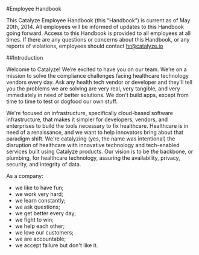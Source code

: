 #Employee Handbook

This Catalyze Employee Handbook (this “Handbook”) is current as of May 20th, 2014. All employees will be informed of updates to this Handbook going forward. Access to this Handbook is provided to all employees at all times. If there are any questions or concerns about this Handbook, or any reports of violations, employees should contact [hr@catalyze.io](mailto:hr@catalyze.io)

##Introduction

Welcome to Catalyze! We’re excited to have you on our team. We’re on a mission to solve the compliance challenges facing healthcare technology vendors every day. Ask any health tech vendor or developer and they'll tell you the problems we are solving are very real, very tangible, and very immediately in need of better solutions. We don't build apps, except from time to time to test or dogfood our own stuff.

We're focused on infrastructure, specifically cloud-based software infrastructure, that makes it simpler for developers, vendors, and enterprises to build the tools necessary to fix healthcare. Healthcare is in need of a renaissance, and we want to help innovators bring about that paradigm shift. We're catalyzing (yes, the name was intentional) the disruption of healthcare with innovative technology and tech-enabled services built using Catalyze products. Our vision is to be *the* backbone, or plumbing, for healthcare technology, assuring the availability, privacy, security, and integrity of data.

As a company:

* we like to have fun;
* we work very hard;
* we learn constantly;
* we ask questions;
* we get better every day;
* we fight to win;
* we help each other;
* we love our customers;
* we are accountable;
* we accept failure but don't like it.